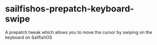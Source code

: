 # sailfishos-prepatch-keyboard-swipe
A prepatch tweak which allows you to move the cursor by swiping on the keyboard on SailfishOS
